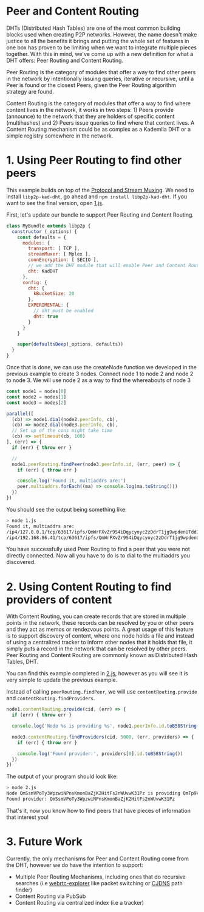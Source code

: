 # Peer and Content Routing

DHTs (Distributed Hash Tables) are one of the most common building blocks used when creating P2P networks. However, the name doesn't make justice to all the benefits it brings and putting the whole set of features in one box has proven to be limiting when we want to integrate multiple pieces together. With this in mind, we've come up with a new definition for what a DHT offers: Peer Routing and Content Routing.

Peer Routing is the category of modules that offer a way to find other peers in the network by intentionally issuing queries, iterative or recursive, until a Peer is found or the closest Peers, given the Peer Routing algorithm strategy are found.

Content Routing is the category of modules that offer a way to find where content lives in the network, it works in two steps: 1) Peers provide (announce) to the network that they are holders of specific content (multihashes) and 2) Peers issue queries to find where that content lives. A Content Routing mechanism could be as complex as a Kademlia DHT or a simple registry somewhere in the network.

# 1. Using Peer Routing to find other peers

This example builds on top of the [Protocol and Stream Muxing](../protocol-and-stream-muxing). We need to install `libp2p-kad-dht`, go ahead and `npm install libp2p-kad-dht`. If you want to see the final version, open [1.js](./1.js).

First, let's update our bundle to support Peer Routing and Content Routing.

```JavaScript
class MyBundle extends libp2p {
  constructor (_options) {
    const defaults = {
      modules: {
        transport: [ TCP ],
        streamMuxer: [ Mplex ],
        connEncryption: [ SECIO ],
        // we add the DHT module that will enable Peer and Content Routing
        dht: KadDHT
      },
      config: {
        dht: {
          kBucketSize: 20
        },
        EXPERIMENTAL: {
          // dht must be enabled
          dht: true
        }
      }
    }

    super(defaultsDeep(_options, defaults))
  }
}
```

Once that is done, we can use the createNode function we developed in the previous example to create 3 nodes. Connect node 1 to node 2 and node 2 to node 3. We will use node 2 as a way to find the whereabouts of node 3

```JavaScript
const node1 = nodes[0]
const node2 = nodes[1]
const node3 = nodes[2]

parallel([
  (cb) => node1.dial(node2.peerInfo, cb),
  (cb) => node2.dial(node3.peerInfo, cb),
  // Set up of the cons might take time
  (cb) => setTimeout(cb, 100)
], (err) => {
  if (err) { throw err }

  //
  node1.peerRouting.findPeer(node3.peerInfo.id, (err, peer) => {
    if (err) { throw err }

    console.log('Found it, multiaddrs are:')
    peer.multiaddrs.forEach((ma) => console.log(ma.toString()))
  })
})
```

You should see the output being something like:

```Bash
> node 1.js
Found it, multiaddrs are:
/ip4/127.0.0.1/tcp/63617/ipfs/QmWrFXvZr9S4iDqycyoyc2zDdrT1jg9wpdenUTdd1LTar6
/ip4/192.168.86.41/tcp/63617/ipfs/QmWrFXvZr9S4iDqycyoyc2zDdrT1jg9wpdenUTdd1LTar6
```

You have successfully used Peer Routing to find a peer that you were not directly connected. Now all you have to do is to dial to the multiaddrs you discovered.

# 2. Using Content Routing to find providers of content

With Content Routing, you can create records that are stored in multiple points in the network, these records can be resolved by you or other peers and they act as memos or rendezvous points. A great usage of this feature is to support discovery of content, where one node holds a file and instead of using a centralized tracker to inform other nodes that it holds that file, it simply puts a record in the network that can be resolved by other peers. Peer Routing and Content Routing are commonly known as Distributed Hash Tables, DHT.

You can find this example completed in [2.js](./2.js), however as you will see it is very simple to update the previous example.

Instead of calling `peerRouting.findPeer`, we will use `contentRouting.provide` and `contentRouting.findProviders`.

```JavaScript
node1.contentRouting.provide(cid, (err) => {
  if (err) { throw err }

  console.log('Node %s is providing %s', node1.peerInfo.id.toB58String(), cid.toBaseEncodedString())

  node3.contentRouting.findProviders(cid, 5000, (err, providers) => {
    if (err) { throw err }

    console.log('Found provider:', providers[0].id.toB58String())
  })
})
```

The output of your program should look like:

```bash
> node 2.js
Node QmSsmVPoTy3WpzwiNPnsKmonBaZjK2HitFs2nWUvwK31Pz is providing QmTp9VkYvnHyrqKQuFPiuZkiX9gPcqj6x5LJ1rmWuSySnL
Found provider: QmSsmVPoTy3WpzwiNPnsKmonBaZjK2HitFs2nWUvwK31Pz
```

That's it, now you know how to find peers that have pieces of information that interest you!

# 3. Future Work

Currently, the only mechanisms for Peer and Content Routing come from the DHT, however we do have the intention to support:

- Multiple Peer Routing Mechanisms, including ones that do recursive searches (i.e [webrtc-explorer](http://daviddias.me/blog/webrtc-explorer-2-0-0-alpha-release/) like packet switching or [CJDNS](https://github.com/cjdelisle/cjdns) path finder)
- Content Routing via PubSub
- Content Routing via centralized index (i.e a tracker)
